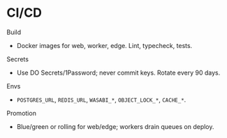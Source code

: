 # CI/CD

Build
- Docker images for web, worker, edge. Lint, typecheck, tests.

Secrets
- Use DO Secrets/1Password; never commit keys. Rotate every 90 days.

Envs
- `POSTGRES_URL`, `REDIS_URL`, `WASABI_*`, `OBJECT_LOCK_*`, `CACHE_*`.

Promotion
- Blue/green or rolling for web/edge; workers drain queues on deploy.
